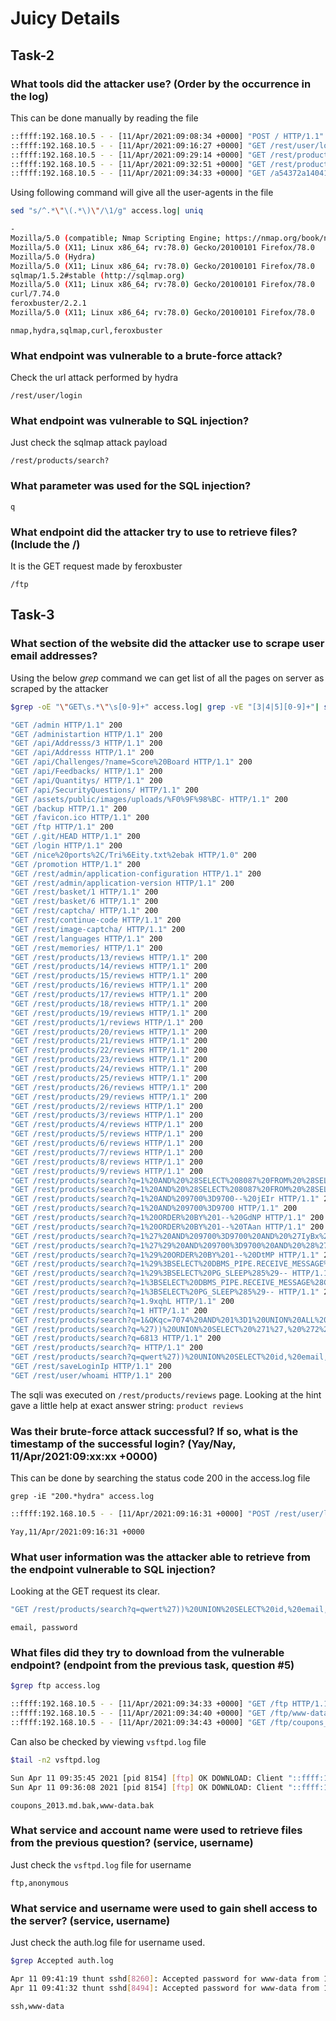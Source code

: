 # Juicy Details


## Task-2

### What tools did the attacker use? (Order by the occurrence in the log)

This can be done manually by reading the file

```bash
::ffff:192.168.10.5 - - [11/Apr/2021:09:08:34 +0000] "POST / HTTP/1.1" 200 1924 "-" "Mozilla/5.0 (compatible; Nmap Scripting Engine; https://nmap.org/book/nse.html)"
::ffff:192.168.10.5 - - [11/Apr/2021:09:16:27 +0000] "GET /rest/user/login HTTP/1.0" 500 - "-" "Mozilla/5.0 (Hydra)"
::ffff:192.168.10.5 - - [11/Apr/2021:09:29:14 +0000] "GET /rest/products/search?q=1 HTTP/1.1" 200 - "-" "sqlmap/1.5.2#stable (http://sqlmap.org)"
::ffff:192.168.10.5 - - [11/Apr/2021:09:32:51 +0000] "GET /rest/products/search?q=qwert%27))%20UNION%20SELECT%20id,%20email,%20password,%20%274%27,%20%275%27,%20%276%27,%20%277%27,%20%278%27,%20%279%27%20FROM%20Users-- HTTP/1.1" 200 3742 "-" "curl/7.74.0"
::ffff:192.168.10.5 - - [11/Apr/2021:09:34:33 +0000] "GET /a54372a1404141fe8842ae5c029a00e3 HTTP/1.1" 200 1924 "-" "feroxbuster/2.2.1"
```

Using following command will give all the user-agents in the file

```bash
sed "s/^.*\"\(.*\)\"/\1/g" access.log| uniq
```

```bash
-
Mozilla/5.0 (compatible; Nmap Scripting Engine; https://nmap.org/book/nse.html)
Mozilla/5.0 (X11; Linux x86_64; rv:78.0) Gecko/20100101 Firefox/78.0
Mozilla/5.0 (Hydra)
Mozilla/5.0 (X11; Linux x86_64; rv:78.0) Gecko/20100101 Firefox/78.0
sqlmap/1.5.2#stable (http://sqlmap.org)
Mozilla/5.0 (X11; Linux x86_64; rv:78.0) Gecko/20100101 Firefox/78.0
curl/7.74.0
feroxbuster/2.2.1
Mozilla/5.0 (X11; Linux x86_64; rv:78.0) Gecko/20100101 Firefox/78.0
```

`nmap,hydra,sqlmap,curl,feroxbuster`

### What endpoint was vulnerable to a brute-force attack?

Check the url attack performed by hydra

`/rest/user/login`

### What endpoint was vulnerable to SQL injection?

Just check the sqlmap attack payload

`/rest/products/search?`

### What parameter was used for the SQL injection?

`q`

### What endpoint did the attacker try to use to retrieve files? (Include the /)

It is the GET request made by feroxbuster

`/ftp`


## Task-3

### What section of the website did the attacker use to scrape user email addresses?

Using the below *grep* command we can get list of all the pages on server as scraped by the attacker

```bash
$grep -oE "\"GET\s.*\"\s[0-9]+" access.log| grep -vE "[3|4|5][0-9]+"| sort| uniq 

"GET /admin HTTP/1.1" 200
"GET /administartion HTTP/1.1" 200
"GET /api/Addresss/3 HTTP/1.1" 200
"GET /api/Addresss HTTP/1.1" 200
"GET /api/Challenges/?name=Score%20Board HTTP/1.1" 200
"GET /api/Feedbacks/ HTTP/1.1" 200
"GET /api/Quantitys/ HTTP/1.1" 200
"GET /api/SecurityQuestions/ HTTP/1.1" 200
"GET /assets/public/images/uploads/%F0%9F%98%BC- HTTP/1.1" 200
"GET /backup HTTP/1.1" 200
"GET /favicon.ico HTTP/1.1" 200
"GET /ftp HTTP/1.1" 200
"GET /.git/HEAD HTTP/1.1" 200
"GET /login HTTP/1.1" 200
"GET /nice%20ports%2C/Tri%6Eity.txt%2ebak HTTP/1.0" 200
"GET /promotion HTTP/1.1" 200
"GET /rest/admin/application-configuration HTTP/1.1" 200
"GET /rest/admin/application-version HTTP/1.1" 200
"GET /rest/basket/1 HTTP/1.1" 200
"GET /rest/basket/6 HTTP/1.1" 200
"GET /rest/captcha/ HTTP/1.1" 200
"GET /rest/continue-code HTTP/1.1" 200
"GET /rest/image-captcha/ HTTP/1.1" 200
"GET /rest/languages HTTP/1.1" 200
"GET /rest/memories/ HTTP/1.1" 200
"GET /rest/products/13/reviews HTTP/1.1" 200
"GET /rest/products/14/reviews HTTP/1.1" 200
"GET /rest/products/15/reviews HTTP/1.1" 200
"GET /rest/products/16/reviews HTTP/1.1" 200
"GET /rest/products/17/reviews HTTP/1.1" 200
"GET /rest/products/18/reviews HTTP/1.1" 200
"GET /rest/products/19/reviews HTTP/1.1" 200
"GET /rest/products/1/reviews HTTP/1.1" 200
"GET /rest/products/20/reviews HTTP/1.1" 200
"GET /rest/products/21/reviews HTTP/1.1" 200
"GET /rest/products/22/reviews HTTP/1.1" 200
"GET /rest/products/23/reviews HTTP/1.1" 200
"GET /rest/products/24/reviews HTTP/1.1" 200
"GET /rest/products/25/reviews HTTP/1.1" 200
"GET /rest/products/26/reviews HTTP/1.1" 200
"GET /rest/products/29/reviews HTTP/1.1" 200
"GET /rest/products/2/reviews HTTP/1.1" 200
"GET /rest/products/3/reviews HTTP/1.1" 200
"GET /rest/products/4/reviews HTTP/1.1" 200
"GET /rest/products/5/reviews HTTP/1.1" 200
"GET /rest/products/6/reviews HTTP/1.1" 200
"GET /rest/products/7/reviews HTTP/1.1" 200
"GET /rest/products/8/reviews HTTP/1.1" 200
"GET /rest/products/9/reviews HTTP/1.1" 200
"GET /rest/products/search?q=1%20AND%20%28SELECT%208087%20FROM%20%28SELECT%28SLEEP%285%29%29%29UJRs%29--%20jYOJ HTTP/1.1" 200
"GET /rest/products/search?q=1%20AND%20%28SELECT%208087%20FROM%20%28SELECT%28SLEEP%285%29%29%29UJRs%29 HTTP/1.1" 200
"GET /rest/products/search?q=1%20AND%209700%3D9700--%20jEIr HTTP/1.1" 200
"GET /rest/products/search?q=1%20AND%209700%3D9700 HTTP/1.1" 200
"GET /rest/products/search?q=1%20ORDER%20BY%201--%20GdNP HTTP/1.1" 200
"GET /rest/products/search?q=1%20ORDER%20BY%201--%20TAan HTTP/1.1" 200
"GET /rest/products/search?q=1%27%20AND%209700%3D9700%20AND%20%27IyBx%27%3D%27IyBx HTTP/1.1" 200
"GET /rest/products/search?q=1%27%29%20AND%209700%3D9700%20AND%20%28%27IYGA%27%3D%27IYGA HTTP/1.1" 200
"GET /rest/products/search?q=1%29%20ORDER%20BY%201--%20DtMP HTTP/1.1" 200
"GET /rest/products/search?q=1%29%3BSELECT%20DBMS_PIPE.RECEIVE_MESSAGE%28CHR%28110%29%7C%7CCHR%2869%29%7C%7CCHR%28113%29%7C%7CCHR%2872%29%2C5%29%20FROM%20DUAL-- HTTP/1.1" 200
"GET /rest/products/search?q=1%29%3BSELECT%20PG_SLEEP%285%29-- HTTP/1.1" 200
"GET /rest/products/search?q=1%3BSELECT%20DBMS_PIPE.RECEIVE_MESSAGE%28CHR%28110%29%7C%7CCHR%2869%29%7C%7CCHR%28113%29%7C%7CCHR%2872%29%2C5%29%20FROM%20DUAL-- HTTP/1.1" 200
"GET /rest/products/search?q=1%3BSELECT%20PG_SLEEP%285%29-- HTTP/1.1" 200
"GET /rest/products/search?q=1.9xqhL HTTP/1.1" 200
"GET /rest/products/search?q=1 HTTP/1.1" 200
"GET /rest/products/search?q=1&QKqc=7074%20AND%201%3D1%20UNION%20ALL%20SELECT%201%2CNULL%2C%27%3Cscript%3Ealert%28%22XSS%22%29%3C%2Fscript%3E%27%2Ctable_name%20FROM%20information_schema.tables%20WHERE%202%3E1--%2F%2A%2A%2F%3B%20EXEC%20xp_cmdshell%28%27cat%20..%2F..%2F..%2Fetc%2Fpasswd%27%29%23 HTTP/1.1" 200
"GET /rest/products/search?q=%27))%20UNION%20SELECT%20%271%27,%20%272%27,%20%273%27,%20%274%27,%20%275%27,%20%276%27,%20%277%27,%20%278%27,%20%279%27%20FROM%20Users-- HTTP/1.1" 200
"GET /rest/products/search?q=6813 HTTP/1.1" 200
"GET /rest/products/search?q= HTTP/1.1" 200
"GET /rest/products/search?q=qwert%27))%20UNION%20SELECT%20id,%20email,%20password,%20%274%27,%20%275%27,%20%276%27,%20%277%27,%20%278%27,%20%279%27%20FROM%20Users-- HTTP/1.1" 200
"GET /rest/saveLoginIp HTTP/1.1" 200
"GET /rest/user/whoami HTTP/1.1" 200
```

The sqli was executed on `/rest/products/reviews` page. Looking at the hint gave a little help at exact answer string: `product reviews`

### Was their brute-force attack successful? If so, what is the timestamp of the successful login? (Yay/Nay, 11/Apr/2021:09:xx:xx +0000)

This can be done by searching the status code 200 in the access.log file

`grep -iE "200.*hydra" access.log`

```bash
::ffff:192.168.10.5 - - [11/Apr/2021:09:16:31 +0000] "POST /rest/user/login HTTP/1.0" 200 831 "-" "Mozilla/5.0 (Hydra)"
```

`Yay,11/Apr/2021:09:16:31 +0000`

### What user information was the attacker able to retrieve from the endpoint vulnerable to SQL injection?

Looking at the GET request its clear.

```bash
"GET /rest/products/search?q=qwert%27))%20UNION%20SELECT%20id,%20email,%20password,%20%274%27,%20%275%27,%20%276%27,%20%277%27,%20%278%27,%20%279%27%20FROM%20Users-- HTTP/1.1" 200
```

`email, password`

### What files did they try to download from the vulnerable endpoint? (endpoint from the previous task, question #5)

```bash
$grep ftp access.log 

::ffff:192.168.10.5 - - [11/Apr/2021:09:34:33 +0000] "GET /ftp HTTP/1.1" 200 4852 "-" "feroxbuster/2.2.1"
::ffff:192.168.10.5 - - [11/Apr/2021:09:34:40 +0000] "GET /ftp/www-data.bak HTTP/1.1" 403 300 "-" "Mozilla/5.0 (X11; Linux x86_64; rv:78.0) Gecko/20100101 Firefox/78.0"
::ffff:192.168.10.5 - - [11/Apr/2021:09:34:43 +0000] "GET /ftp/coupons_2013.md.bak HTTP/1.1" 403 78965 "-" ""Mozilla/5.0 (X11; Linux x86_64; rv:78.0) Gecko/20100101 Firefox/78.0"
```

Can also be checked by viewing `vsftpd.log` file

```bash
$tail -n2 vsftpd.log

Sun Apr 11 09:35:45 2021 [pid 8154] [ftp] OK DOWNLOAD: Client "::ffff:192.168.10.5", "/www-data.bak", 2602 bytes, 544.81Kbyte/sec
Sun Apr 11 09:36:08 2021 [pid 8154] [ftp] OK DOWNLOAD: Client "::ffff:192.168.10.5", "/coupons_2013.md.bak", 131 bytes, 3.01Kbyte/sec
```

`coupons_2013.md.bak,www-data.bak`

### What service and account name were used to retrieve files from the previous question? (service, username)

Just check the `vsftpd.log` file for username

`ftp,anonymous`

### What service and username were used to gain shell access to the server? (service, username)

Just check the auth.log file for username used. 

```bash 
$grep Accepted auth.log 

Apr 11 09:41:19 thunt sshd[8260]: Accepted password for www-data from 192.168.10.5 port 40112 ssh2
Apr 11 09:41:32 thunt sshd[8494]: Accepted password for www-data from 192.168.10.5 port 40114 ssh2
```

`ssh,www-data`
